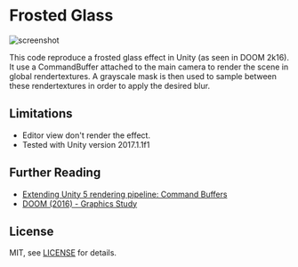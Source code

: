 # Frosted Glass

 ![screenshot](Screenshots/screen0.gif)

 This code reproduce a frosted glass effect in Unity (as seen in DOOM 2k16). It use a CommandBuffer attached to the main camera to render the scene in global rendertextures. A grayscale mask is then used to sample between these rendertextures in order to apply the desired blur.

## Limitations

* Editor view don't render the effect.
* Tested with Unity version 2017.1.1f1

## Further Reading

 - [Extending Unity 5 rendering pipeline: Command Buffers](https://blogs.unity3d.com/2015/02/06/extending-unity-5-rendering-pipeline-command-buffers/)
 - [DOOM (2016) - Graphics Study](http://www.adriancourreges.com/blog/2016/09/09/doom-2016-graphics-study/)

## License

MIT, see [LICENSE](LICENSE) for details.
